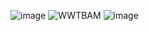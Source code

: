 ![image](https://github.com/1SERGIO11/WhoWantsToBeAMillionare/assets/114675359/6b45eb3a-3793-409b-8747-8e0330dee85a)
![WWTBAM](https://github.com/1SERGIO11/WhoWantsToBeAMillionare/assets/114675359/0cd178a3-06fb-4504-8e56-7bf5f9c027e8)
![image](https://github.com/1SERGIO11/WhoWantsToBeAMillionare/assets/114675359/eedf87b4-9b6a-496e-8bab-d77cc2fcb5d7)
